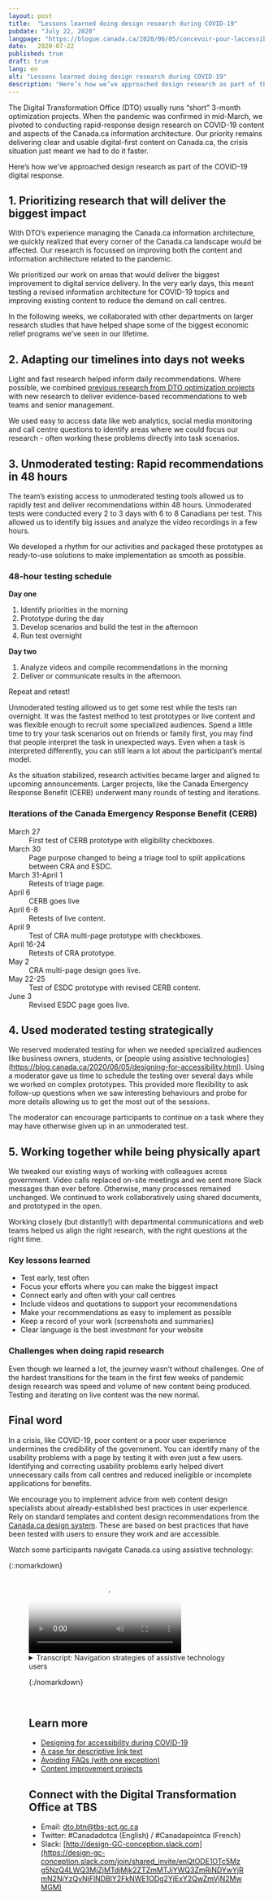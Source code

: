 ```yaml
---
layout: post
title:  "Lessons learned doing design research during COVID-19"
pubdate: "July 22, 2020"
langpage: "https://blogue.canada.ca/2020/06/05/concevoir-pour-laccessibilite.html"
date:   2020-07-22
published: true
draft: true
lang: en
alt: "Lessons learned doing design research during COVID-19"
description: "Here’s how we’ve approached design research as part of the COVID-19 digital response. "
---
```


The Digital Transformation Office (DTO) usually runs “short” 3-month optimization projects. When the pandemic was confirmed in mid-March, we pivoted to conducting rapid-response design research on COVID-19 content and aspects of the Canada.ca information architecture. Our priority remains delivering clear and usable digital-first content on Canada.ca, the crisis situation just meant we had to do it faster.

Here’s how we’ve approached design research as part of the COVID-19 digital response.


## 1. Prioritizing research that will deliver the biggest impact

With DTO’s experience managing the Canada.ca information architecture, we quickly realized that every corner of the Canada.ca landscape would be affected. Our research is focussed on improving both the content and information architecture related to the pandemic.

We prioritized our work on areas that would deliver the biggest improvement to digital service delivery. In the very early days, this meant testing a revised information architecture for COVID-19 topics and improving existing content to reduce the demand on call centres.

In the following weeks, we collaborated with other departments on larger research studies that have helped shape some of the biggest economic relief programs we’ve seen in our lifetime.

## 2. Adapting our timelines into days not weeks

Light and fast research helped inform daily recommendations. Where possible, we combined [previous research from DTO optimization projects](https://blog.canada.ca/pages/project-overview.html) with new research to deliver evidence-based recommendations to web teams and senior management.

We used easy to access data like web analytics, social media monitoring and call centre questions to identify areas where we could focus our research - often working these problems directly into task scenarios.


## 3. Unmoderated testing: Rapid recommendations in 48 hours

The team’s existing access to unmoderated testing tools allowed us to rapidly test and deliver recommendations within 48 hours. Unmoderated tests were conducted every 2 to 3 days with 6 to 8 Canadians per test. This allowed us to identify big issues and analyze the video recordings in a few hours.

We developed a rhythm for our activities and packaged these prototypes as ready-to-use solutions to make implementation as smooth as possible.

<section>
<div class="well well-sm">
<h3>48-hour testing schedule</h3>
<strong>Day one</strong>
<ol>
<li>Identify priorities in the morning</li>
<li>Prototype during the day</li>
<li>Develop scenarios and build the test in the afternoon</li>
<li>Run test overnight
</li>
</ol>

<strong>Day two</strong>
<ol>
<li>Analyze videos and compile recommendations in the morning
</li>
<li>Deliver or communicate results in the afternoon.
</li>
</ol>

<p>Repeat and retest!</p>

</div>
</section>


Unmoderated testing allowed us to get some rest while the tests ran overnight. It was the fastest method to test prototypes or live content and was flexible enough to recruit some specialized audiences. Spend a little time to try your task scenarios out on friends or family first, you may find that people interpret the task in unexpected ways. Even when a task is interpreted differently, you can still learn a lot about the participant’s mental model.

As the situation stabilized, research activities became larger and aligned to upcoming announcements. Larger projects, like the Canada Emergency Response Benefit (CERB) underwent many rounds of testing and iterations.


<section>
            <h3>Iterations of the Canada Emergency Response Benefit (CERB)</h3>
            <dl class="dl-horizontal">
                <dt>March 27</dt>
                <dd>First test of CERB prototype with eligibility checkboxes.</dd>
                <dt>March 30</dt>
                <dd>Page purpose changed to being a triage tool to split applications between CRA and ESDC.</dd>
                <dt>March 31-April 1</dt>
                <dd>Retests of triage page.</dd>
                <dt>April 6</dt>
                <dd>CERB goes live</dd>
                      <dt>April 6-8</dt>
                      <dd>Retests of live content.</dd>
                            <dt>April 9</dt>
                            <dd>Test of CRA multi-page prototype with checkboxes.</dd>
                                  <dt>April 16-24</dt>
                                  <dd>Retests of CRA prototype.</dd>
                                        <dt>May 2</dt>
                                        <dd>CRA multi-page design goes live.</dd>
                                              <dt>May 22-25</dt>
                                              <dd>Test of ESDC prototype with revised CERB content.</dd>
                                                    <dt>June 3</dt>
                                                    <dd>Revised ESDC page goes live.</dd>
            </dl>
        </section>


## 4. Used moderated testing strategically

We reserved moderated testing for when we needed specialized audiences like business owners, students, or [people using assistive technologies] (https://blog.canada.ca/2020/06/05/designing-for-accessibility.html). Using a moderator gave us time to schedule the testing over several days while we worked on complex prototypes. This provided more flexibility to ask follow-up questions when we saw interesting behaviours and probe for more details allowing us to get the most out of the sessions.

The moderator can encourage participants to continue on a task where they may have otherwise given up in an unmoderated test.

## 5. Working together while being physically apart

We tweaked our existing ways of working with colleagues across government. Video calls replaced on-site meetings and we sent more Slack messages than ever before. Otherwise, many processes remained unchanged. We continued to work collaboratively using shared documents, and prototyped in the open.

Working closely (but distantly!) with departmental communications and web teams helped us align the right research, with the right questions at the right time.

### Key lessons learned

* Test early, test often
* Focus your efforts where you can make the biggest impact
* Connect early and often with your call centres
* Include videos and quotations to support your recommendations
* Make your recommendations as easy to implement as possible
* Keep a record of your work (screenshots and summaries)
* Clear language is the best investment for your website

### Challenges when doing rapid research

Even though we learned a lot, the journey wasn’t without challenges. One of the hardest transitions for the team in the first few weeks of pandemic design research was speed and volume of new content being produced. Testing and iterating on live content was the new normal.

## Final word

In a crisis, like COVID-19, poor content or a poor user experience undermines the credibility of the government. You can identify many of the usability problems with a page by testing it with even just a few users. Identifying and correcting usability problems early helped divert unnecessary calls from call centres and reduced ineligible or incomplete applications for benefits.

We encourage you to implement advice from web content design specialists about already-established best practices in user experience. Rely on standard templates and content design recommendations from the [Canada.ca design system](https://www.canada.ca/en/government/about/design-system.html). These are based on best practices that have been tested with users to ensure they work and are accessible.



Watch some participants navigate Canada.ca using assistive technology:

{::nomarkdown}

<figure class="wb-mltmd wb-init video cc_on">
	<video poster="/images/assistive-tech/poster.jpg" title="Assistive technology navigation strategies">
		<source type="video/mp4" src="/images/assistive-tech/assistive-tech-nav-1080x600-en.mp4" />
		<track src="#inline-captions" kind="captions" data-type="text/html" srclang="en" label="English" />
	</video>

<figcaption>
<details id="inline-captions">
				<summary>Transcript: Navigation strategies of assistive technology users</summary>

<p class="wet-boew-vd"><b>Title:</b> Some assistive technology navigation strategies on Canada.ca - May 2020</p>
<p class="wet-boew-vd"><b>Sub-title:</b> Participant ARCA-03 - JAWS user - Financial support from the Canada.ca homepage</p>
<p class="wet-boew-vd">(A screen capture of the Canada.ca homepage. We zoom in to see a window open above the page with the title "Links List". A list of links appears in the window, each link being highlighted as the participant says out loud what they are.)</p>
<p>
	<span class="wb-tmtxt" data-begin="8.34s" data-dur="04.03s"><b>Participant 1:</b> Now I can't use "Skip to main content", I</span><span class="wb-tmtxt" data-begin="12.39s" data-dur="01.33s">don't really quite know what's there</span><span class="wb-tmtxt" data-begin="13.74s" data-dur="01.63s">first so we'll have to have a look and see.</span>
</p>
<p class="wet-boew-vd">(<b>Caption:</b> Navigating by exploring the list of links on the page)</p>

<p>
	<span class="wb-tmtxt" data-begin="19.02s" data-dur="06.76s">Okay let's see, I see "Public pensions",</span><span class="wb-tmtxt" data-begin="22.17s" data-dur="05.80s">"Get a passport"... Ah! Okay</span>
</p>

<p class="wet-boew-vd">("Coronavirus (COVID-19)" is highlighted)</p>
<p>
	<span class="wb-tmtxt" data-begin="27.99s" data-dur="03.81s">Coronavirus - now there might be</span><span class="wb-tmtxt" data-begin="31.82s" data-dur="01.91s">something there. You're talking about</span><span class="wb-tmtxt" data-begin="33.75s" data-dur="01.99s">someone who's been laid off, so there</span><span class="wb-tmtxt" data-begin="35.76s" data-dur="02.23s">might be something there. We'll come back</span><span class="wb-tmtxt" data-begin="38.01s" data-dur="06.60s">to that in a minute.</span>
</p>
<p class="wet-boew-vd">("Get the support you need" is highlighted.)</p>
<p>
	<span class="wb-tmtxt" data-begin="44.63s" data-dur="02.48s">So I'm going to start with "Get the</span><span class="wb-tmtxt" data-begin="47.13s" data-dur="02.83s">support you need" and see if it has</span><span class="wb-tmtxt" data-begin="49.98s" data-dur="03.04s">anything that looks like at least a good</span><span class="wb-tmtxt" data-begin="53.04s" data-dur="02.97s">place to start. So I'll go there.</span>
<p>
	<span class="wb-tmtxt" data-begin="54.97s" data-dur="02.00s"><b>Moderator:</b> OK</span>
</p>
<p class="wet-boew-vd">(Zooms out to show the page change to the Economic Response Plan.)</p>


<p class="wet-boew-vd"><b>Sub-title:</b> Participant ARCA-02 - JAWS user - Financial support from the Economic Response Plan</p>

<p class="wet-boew-vd">(Screen shot of a page entitled, "Canada's COVID-19 Economic Response Plan". A box moves down the page, highlighting different elements while a robotic voice (the screen reader) reads what's there.)</p>

<p>
<span class="wb-tmtxt" data-begin="61.00s" data-dur="02.14s"><b>Screen reader:</b> Get the support you need.</span>
<span class="wb-tmtxt" data-begin="62.01s" data-dur="02.85s">Canada's COVID-19 Economic Response Plan dash Canada.ca.</span>
<span class="wb-tmtxt" data-begin="65.18s" data-dur="01.44s">Language selection, heading level -</span>
</p>

<p class="wet-boew-vd">(The box highlights the page title, then continues down the page).</p>

<p>
<span class="wb-tmtxt" data-begin="66.0s" data-dur="02.00s">Canada's COVID-19 Economic Response Plan - Heading level 1.</span>
<span class="wb-tmtxt" data-begin="68.00s" data-dur="01.50s">The Government of Canada is taking immediate,</span><span class="wb-tmtxt" data-begin="69.50s" data-dur="01.50s">significant, decisive action to support</span><span class="wb-tmtxt" data-begin="71.00s" data-dur="01.50s">Canadians and businesses facing</span><span class="wb-tmtxt" data-begin="72.50s" data-dur="01.50s">hardship as a result of the global</span><span class="wb-tmtxt" data-begin="74.00s" data-dur="02.28s">COVID-19 outbreak.</span>
</p>

<p class="wet-boew-vd"><b>Caption:</b> Navigating by page element</p>

<p>
<span class="wb-tmtxt" data-begin="74.0s" data-dur="01.50s">Heading level 2 - On this page</span><span class="wb-tmtxt" data-begin="75.5s" data-dur="01.0s">List with 3 items</span><span class="wb-tmtxt" data-begin="76.50s" data-dur="01.5s">Bullet, same page link - Support for individuals.</span>
<span class="wb-tmtxt" data-begin="78.0s" data-dur="01.5s">Bullet, same page link - Support for businesses.</span>
<span class="wb-tmtxt" data-begin="79.50s" data-dur="01.5s">Bullet, same page link - Support for sectors.</span>
<span class="wb-tmtxt" data-begin="81.00s" data-dur="01.0s">List end.</span>
<span class="wb-tmtxt" data-begin="82.00s" data-dur="01.5s"><b>Participant 2:</b> I'm going to go to individuals,</span><span class="wb-tmtxt" data-begin="83.50s" data-dur="05.97s">Support for individuals.</span>
</p>

<p>
<span class="wb-tmtxt" data-begin="85.00s" data-dur="01.5s">It shouldn't be going too fast,</span><span class="wb-tmtxt" data-begin="86.5s" data-dur="05.0s">I'm an actual slow JAWS reader, compared to some.</span>
</p>

<p class="wet-boew-vd">(The selection box moves back up to the "Support for individuals" heading to the "Support for individuals" link)</p>

<p>
<span class="wb-tmtxt" data-begin="93.00s" data-dur="02.0s"><b>Screen reader:</b> Heading level 2 - Support for individuals.</span>
<span class="wb-tmtxt" data-begin="95.5s" data-dur="01.5s">Heading level 3 - Individuals and families.</span>
<span class="wb-tmtxt" data-begin="97.0s" data-dur="01.5s">List with 5 items.</span>
<span class="wb-tmtxt" data-begin="98.5s" data-dur="07.0s">Temporary wage top-up for low-income essential workers</span>
</p>


<p>
<span class="wb-tmtxt" data-begin="107.72s" data-dur="02.41s"><b>Participant 2:</b> Low-income essential… he's not an</span><span class="wb-tmtxt" data-begin="110.15s" data-dur="05.97s">essential worker is he? Didn't say in the instructions.</span>
</p>
<p>
<span class="wb-tmtxt" data-begin="115.25s" data-dur="05.97s"><b>Screen reader:</b> (Unintelligible).</span>
</p>

<p class="wet-boew-vd">(Selection moves down the other items in the list - Increasing the Canada Child Benefit, Special Goods and Services Tax credit payment, Extra time to file income tax returns, Mortgage payment deferral, then moves to a heading "People facing loss of income").</p>

<p>
<span class="wb-tmtxt" data-begin="121.0s" data-dur="02.5s">Heading level 3 - People facing loss of income</span><span class="wb-tmtxt" data-begin="123.5s" data-dur="01.50s"><b>Participant 2:</b> Ah!</span>
</p>

<p>
<span class="wb-tmtxt" data-begin="125.0s" data-dur="01.50s"><b>Screen reader:</b> List with 1 item.</span>
<span class="wb-tmtxt" data-begin="126.5s" data-dur="05.00s">Canada Emergency Response Benefit (CERB) - button collapsed.</span>
<span class="wb-tmtxt" data-begin="131.5s" data-dur="05.00s">Heading level 3 - Indigenous peoples.</span>
</p>

<p class="wet-boew-vd">(Selection moves from the "Indigenous peoples" ).</p>

<p>
<span class="wb-tmtxt" data-begin="136.5s" data-dur="03.00s">Canada Emergency Response Benefit (CERB) - button expanded.</span>
</p>

<p>
<span class="wb-tmtxt" data-begin="139.61s" data-dur="03.17s"><b>Participant 2:</b> It's a collapsed link so it</span><span class="wb-tmtxt" data-begin="142.8s" data-dur="02.07s">actually expanded which is good - it worked.</span>
<span class="wb-tmtxt" data-begin="144.89s" data-dur="03.97s">Because they don't always work.</span>
</p>


<p>
<span class="wb-tmtxt" data-begin="148.89s" data-dur="05.97s"><b>Screen reader:</b> We will provide a taxable benefit of $2000 every 4 weeks...</span>
</p>

<p class="wet-boew-vd"><b>Sub-title:</b> Participant ARCA-05 - Windows Magnifier user - When to re-apply for CERB.</p>


<p>
<span class="wb-tmtxt" data-begin="156.97s" data-dur="02.48s"><b>Participant 3:</b> OK I just go to re-apply and see what</span><span class="wb-tmtxt" data-begin="159.47s" data-dur="02.11s">the instructions say if I go from there.</span>
</p>


<p>
<span class="wb-tmtxt" data-begin="161.6s" data-dur="01.44s">It's right underneath there</span><span class="wb-tmtxt" data-begin="163.06s" data-dur="02.75s">anyway "If your situation continues you</span><span class="wb-tmtxt" data-begin="165.83s" data-dur="05.97s">should apply for the...</span>
</p>

<p class="wet-boew-vd">(Pointer moves around the screen, looking for more detail).</p>



<p>
<span class="wb-tmtxt" data-begin="175.3s" data-dur="02.96s">So I'm not sure because it's not saying</span><span class="wb-tmtxt" data-begin="178.28s" data-dur="02.35s">right here where I'd expect it to be when</span><span class="wb-tmtxt" data-begin="180.65s" data-dur="01.69s">I should apply for May 10th. It's just</span><span class="wb-tmtxt" data-begin="182.36s" data-dur="01.81s">saying that I should re-apply every 4</span><span class="wb-tmtxt" data-begin="184.19s" data-dur="03.34s">weeks. Unless I missed it I don't see it here.</span>
</p>

<p class="wet-boew-vd">Caption: Uses the side menu to orient himself.</p>
<p class="wet-boew-vd">(Pointer moves to the Section menu at the right of the screen).</p>

<span class="wb-tmtxt" data-begin="187.55s" data-dur="04.90s">Yeah: "Who can apply," "How to apply…" Shows me</span><span class="wb-tmtxt" data-begin="192.47s" data-dur="01.74s">that I'm actually on, "Keep getting my</span><span class="wb-tmtxt" data-begin="194.23s" data-dur="02.84s">payments." So I feel like</span><span class="wb-tmtxt" data-begin="197.09s" data-dur="05.97s">I'm in the right spot. Oh! There it is!</span>

<p class="wet-boew-vd">(Pointer moves to below the "Determine when to apply" link).</p>

<p class="wet-boew-vd"><b>Sub-title:</b> Participant ARCA-04 - NVDA user - Contact about CERB.</p>

<p class="wet-boew-vd">(Screen capture of a page entitled "Applying for CERB with CRA: How to Apply". The page has a menu on the right labeled "Sections". A selection box moves around the elements on the page. Screen reader is audible throughout the video, but is unintelligible)</p>

<p>
<span class="wb-tmtxt" data-begin="218.00s" data-dur="04.0s"><b>Participant 4:</b> Ah! Contact us about CERB. Hey! Let's try that!</span>
</p>

<p class="wet-boew-vd">(New page loads entitled "Contact us about CERB", Different elements of the page get highlighted while a robotic voice reads through items too quickly to understand.)</p>


<p>
<span class="wb-tmtxt" data-begin="222.00s" data-dur="15.0s"><b>Screen reader:</b> (Unintelligible)</span>
</p>
<p>
<span class="wb-tmtxt" data-begin="243.00s" data-dur="6.0s"><b>Participant 4:</b> You've got to contact the department you applied with, that's good.</span>
</p>

<p class="wet-boew-vd">(The selection box moves down to "If you applied for CERB with the CRA". That expands, revealing 3 sub-items. The selection moves to the first, which is "Ask about the status of your CERB payment". That opens to reveal "Contact the CRA at 1-800-959-8281".)</p>


<p>
<span class="wb-tmtxt" data-begin="256.00s" data-dur="10.0s">1-800-959-8281. Oh, that's the normal CRA number.</span>
</p>


</details>
</figcaption>

{:/nomarkdown}

<br />



## Learn more

* [Designing for accessibility during COVID-19](https://blog.canada.ca/2020/06/05/designing-for-accessibility.html)
* [A case for descriptive link text](https://blog.canada.ca/2020/05/26/descriptive-link-text.html)
* [Avoiding FAQs (with one exception)](https://blog.canada.ca/2020/05/25/avoiding-faqs.html)
* [Content improvement projects](https://blog.canada.ca/pages/project-overview.html)

## Connect with the Digital Transformation Office at TBS
* Email: [dto.btn@tbs-sct.gc.ca](mailto:dto.btn@tbs-sct.gc.ca)
* Twitter: #Canadadotca (English) / #Canadapointca (French)
* Slack: [http://design-GC-conception.slack.com](https://design-gc-conception.slack.com/join/shared_invite/enQtODE1OTc5Mzg5NzQ4LWQ3MjZjMTdjMjk2ZTZmMTJjYWQ3ZmRiNDYwYjRmN2NjYzQyNjFlNDBlY2FkNWE1ODg2YjExY2QwZmVjN2MwMGM)
